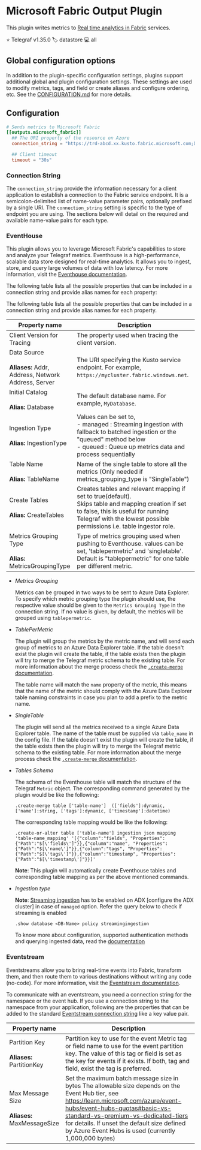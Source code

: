 # Microsoft Fabric Output Plugin

This plugin writes metrics to [Real time analytics in Fabric][fabric] services.

⭐ Telegraf v1.35.0
🏷️ datastore
💻 all

[fabric]: https://learn.microsoft.com/en-us/fabric/real-time-analytics/overview

## Global configuration options <!-- @/docs/includes/plugin_config.md -->

In addition to the plugin-specific configuration settings, plugins support
additional global and plugin configuration settings. These settings are used to
modify metrics, tags, and field or create aliases and configure ordering, etc.
See the [CONFIGURATION.md][CONFIGURATION.md] for more details.

[CONFIGURATION.md]: ../../../docs/CONFIGURATION.md#plugins

## Configuration

```toml
# Sends metrics to Microsoft Fabric
[[outputs.microsoft_fabric]]
  ## The URI property of the resource on Azure
  connection_string = "https://trd-abcd.xx.kusto.fabric.microsoft.com;Database=kusto_eh; Table Name=telegraf_dump;Key=value"

  ## Client timeout
  timeout = "30s"
```

### Connection String

The `connection_string` provide the information necessary for a client application to
establish a connection to the Fabric service endpoint. It is a
semicolon-delimited list of name-value parameter pairs, optionally prefixed by a
single URI. The `connection_string` setting is specific to the type of endpoint you are using.
The sections below will detail on the required and available name-value pairs for
each type.

### EventHouse

This plugin allows you to leverage Microsoft Fabric's capabilities
to store and analyze your Telegraf metrics. Eventhouse is a high-performance,
scalable data store designed for real-time analytics. It allows you to ingest,
store, and query large volumes of data with low latency. For more information,
visit the [Eventhouse documentation][eventhousedocs].

[eventhousedocs]: https://learn.microsoft.com/fabric/real-time-intelligence/eventhouse

The following table lists all the possible properties that can be included in a
connection string and provide alias names for each property:

The following table lists all the possible properties that can be included in a
connection string and provide alias names for each property.

| Property name | Description |
|---|---|
| Client Version for Tracing | The property used when tracing the client version. |
| Data Source</br></br>**Aliases:** Addr, Address, Network Address, Server | The URI specifying the Kusto service endpoint. For example, `https://mycluster.fabric.windows.net`. |
| Initial Catalog</br></br>**Alias:** Database | The default database name. For example, `MyDatabase`. |
| Ingestion Type</br></br>**Alias:** IngestionType | Values can be set   to,</br> - managed :  Streaming ingestion with fallback to batched ingestion or the "queued" method below</br> - queued :  Queue up metrics data and process sequentially |
| Table Name</br></br>**Alias:** TableName | Name of the single table to store all the metrics (Only needed if metrics_grouping_type is "SingleTable") |
| Create Tables</br></br>**Alias:** CreateTables | Creates tables and relevant mapping if set to true(default).</br>Skips table and mapping creation if set to false, this is useful for running Telegraf with the lowest possible permissions i.e. table ingestor role. |
| Metrics Grouping Type </br></br>**Alias:** MetricsGroupingType | Type of metrics grouping used when pushing to Eventhouse. values can be set, 'tablepermetric' and 'singletable'. Default is "tablepermetric" for one table per different metric.|

* *Metrics Grouping*

  Metrics can be grouped in two ways to be sent to Azure Data Explorer. To specify
  which metric grouping type the plugin should use, the respective value should be
  given to the `Metrics Grouping Type` in the connection string. If no value is given, by default, the metrics will be grouped using
  `tablepermetric`.

* *TablePerMetric*

  The plugin will group the metrics by the metric name, and will send each group
  of metrics to an Azure Data Explorer table. If the table doesn't exist the
  plugin will create the table, if the table exists then the plugin will try to
  merge the Telegraf metric schema to the existing table. For more information
about the merge process check the [`.create-merge` documentation][create-merge].

  The table name will match the `name` property of the metric, this means that the
  name of the metric should comply with the Azure Data Explorer table naming
  constraints in case you plan to add a prefix to the metric name.

[create-merge]: https://docs.microsoft.com/en-us/azure/data-explorer/kusto/management/create-merge-table-command

* *SingleTable*

  The plugin will send all the metrics received to a single Azure Data Explorer
  table. The name of the table must be supplied via `table_name` in the config
  file. If the table doesn't exist the plugin will create the table, if the table
  exists then the plugin will try to merge the Telegraf metric schema to the
  existing table. For more information about the merge process check the
  [`.create-merge` documentation][create-merge].

* *Tables Schema*

  The schema of the Eventhouse table will match the structure of the
  Telegraf `Metric` object. The corresponding command
  generated by the plugin would be like the following:

  ```kql
  .create-merge table ['table-name']  (['fields']:dynamic, ['name']:string, ['tags']:dynamic, ['timestamp']:datetime)
  ```

  The corresponding table mapping would be like the following:

  ```kql
  .create-or-alter table ['table-name'] ingestion json mapping 'table-name_mapping' '[{"column":"fields", "Properties":{"Path":"$[\'fields\']"}},{"column":"name", "Properties":{"Path":"$[\'name\']"}},{"column":"tags", "Properties":{"Path":"$[\'tags\']"}},{"column":"timestamp", "Properties":{"Path":"$[\'timestamp\']"}}]'
  ```

  **Note**: This plugin will automatically create Eventhouse tables and
  corresponding table mapping as per the above mentioned commands.

* *Ingestion type*

  **Note**:
  [Streaming ingestion](https://aka.ms/AAhlg6s)
  has to be enabled on ADX [configure the ADX cluster]
  in case of `managed` option.
  Refer the query below to check if streaming is enabled

  ```kql
  .show database <DB-Name> policy streamingingestion
  ```

  To know more about configuration, supported authentication methods and querying ingested data, read the [documentation][ethdocs]

  [ethdocs]: https://learn.microsoft.com/azure/data-explorer/ingest-data-telegraf

### Eventstream

Eventstreams allow you to bring real-time events into Fabric, transform them,
and then route them to various destinations without writing any code (no-code).
For more information, visit the [Eventstream documentation][eventstream_docs].  

To communicate with an eventstream, you need a connection string for the
namespace or the event hub. If you use a connection string to the namespace
from your application, following are the properties that can be added
to the standard [Eventstream connection string][ecs] like a key value pair.

| Property name | Description |
|---|---|
| Partition Key </br></br>**Aliases:**  PartitionKey | Partition key to use for the event Metric tag or field name to use for the event partition key. The value of this tag or field is set as the key for events if it exists. If both, tag and field, exist the tag is preferred. |
| Max Message Size</br></br>**Aliases:** MaxMessageSize |   Set the maximum batch message size in bytes The allowable size depends on the Event Hub tier, see <https://learn.microsoft.com/azure/event-hubs/event-hubs-quotas#basic-vs-standard-vs-premium-vs-dedicated-tiers> for details. If unset the default size defined by Azure Event Hubs is used (currently 1,000,000 bytes) |

[ecs]: https://learn.microsoft.com/azure/event-hubs/event-hubs-get-connection-string

[eventstream_docs]: https://learn.microsoft.com/fabric/real-time-intelligence/event-streams/overview?tabs=enhancedcapabilities
